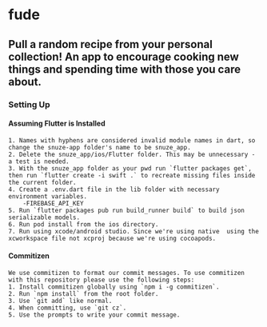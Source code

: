 # fude
## Pull a random recipe from your personal collection! An app to encourage cooking new things and spending time with those you care about.

### Setting Up
#### Assuming Flutter is Installed
    1. Names with hyphens are considered invalid module names in dart, so change the snuze-app folder's name to be snuze_app.
    2. Delete the snuze_app/ios/Flutter folder. This may be unnecessary - a test is needed.
    3. With the snuze_app folder as your pwd run `flutter packages get`, then run `flutter create -i swift .` to recreate missing files inside the current folder.
    4. Create a .env.dart file in the lib folder with necessary environment variables.
        -FIREBASE_API_KEY
    5. Run `flutter packages pub run build_runner build` to build json serializable models.
    6. Run pod install from the ios directory.
    7. Run using xcode/android studio. Since we're using native  using the xcworkspace file not xcproj because we're using cocoapods.
#### Commitizen
    We use commitizen to format our commit messages. To use commitizen with this repository please use the following steps:
    1. Install commitizen globally using `npm i -g commitizen`.
    2. Run `npm install` from the root folder.
    3. Use `git add` like normal.
    4. When committing, use `git cz`.
    5. Use the prompts to write your commit message.
